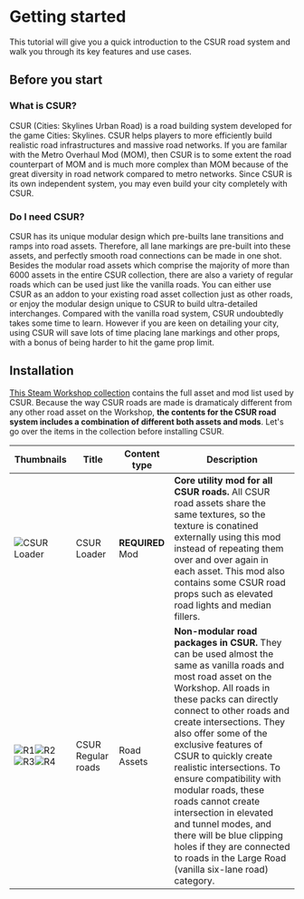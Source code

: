 # Getting started 

This tutorial will give you a quick introduction to the CSUR road system and walk you through its key features and use cases.

## Before you start
### What is CSUR?
CSUR (Cities: Skylines Urban Road) is a road building system developed for the game Cities: Skylines. CSUR helps players to more efficiently build realistic road infrastructures and massive road networks. If you are familar with the Metro Overhaul Mod (MOM), then CSUR is to some extent the road counterpart of MOM and is much more complex than MOM because of the great diversity in road network compared to metro networks. Since CSUR is its own independent system, you may even build your city completely with CSUR.

### Do I need CSUR?
CSUR has its unique modular design which pre-builts lane transitions and ramps into road assets. Therefore, all lane markings are pre-built into these assets, and perfectly smooth road connections can be made in one shot. Besides the modular road assets which comprise the majority of more than 6000 assets in the entire CSUR collection, there are also a variety of regular roads which can be used just like the vanilla roads. You can either use CSUR as an addon to your existing road asset collection just as other roads, or enjoy the modular design unique to CSUR to build ultra-detailed interchanges. Compared with the vanilla road system, CSUR undoubtedly takes some time to learn. However if you are keen on detailing your city, using CSUR will save lots of time placing lane markings and other props, with a bonus of being harder to hit the game prop limit.

## Installation
[This Steam Workshop collection](https://steamcommunity.com/sharedfiles/filedetails/?id=1959216109) contains the full asset and mod list used by CSUR. Because the way CSUR roads are made is dramaticaly different from any other road asset on the Workshop, **the contents for the CSUR road system includes a combination of different both assets and mods**. Let's go over the items in the collection before installing CSUR.

| Thumbnails | Title | Content type | Description |
| ------------- | ------------- | ----- | ---- |
|![CSUR Loader](https://steamuserimages-a.akamaihd.net/ugc/784123877863725888/419D8D12F3C11E907B08EFB753333A54837B54CB/?imw=100&imh=100&ima=fit&impolicy=Letterbox&imcolor=%23000000&letterbox=true) | CSUR Loader | **REQUIRED** Mod | **Core utility mod for all CSUR roads.** All CSUR road assets share the same textures, so the texture is conatined externally using this mod instead of repeating them over and over again in each asset. This mod also contains some CSUR road props such as elevated road lights and median fillers. | 
|![R1](https://steamuserimages-a.akamaihd.net/ugc/772865031541680890/CC32BD5A312CE5EEC8590B1C77BB1778623CDA5C/?imw=100&imh=100&ima=fit&impolicy=Letterbox&imcolor=%23000000&letterbox=true)![R2](https://steamuserimages-a.akamaihd.net/ugc/772865031541684227/5C2655C8E5F564579B465176203DD2DE92DCEF5D/?imw=100&imh=100&ima=fit&impolicy=Letterbox&imcolor=%23000000&letterbox=true)![R3](https://steamuserimages-a.akamaihd.net/ugc/772865031541686691/C3909B90F31D0A337E993E6A44D5AFF29F74DF21/?imw=100&imh=100&ima=fit&impolicy=Letterbox&imcolor=%23000000&letterbox=true)![R4](https://steamuserimages-a.akamaihd.net/ugc/772865031541691392/09F21122C367224DCD3CEEB94FC1600A9AFA41E5/?imw=100&imh=100&ima=fit&impolicy=Letterbox&imcolor=%23000000&letterbox=true) | CSUR Regular roads | Road Assets | **Non-modular road packages in CSUR.** They can be used almost the same as vanilla roads and most road asset on the Workshop. All roads in these packs can directly connect to other roads and create intersections. They also offer some of the exclusive features of CSUR to quickly create realistic intersections. To ensure compatibility with modular roads, these roads cannot create intersection in elevated and tunnel modes, and there will be blue clipping holes if they are connected to roads in the Large Road (vanilla six-lane road) category.|



